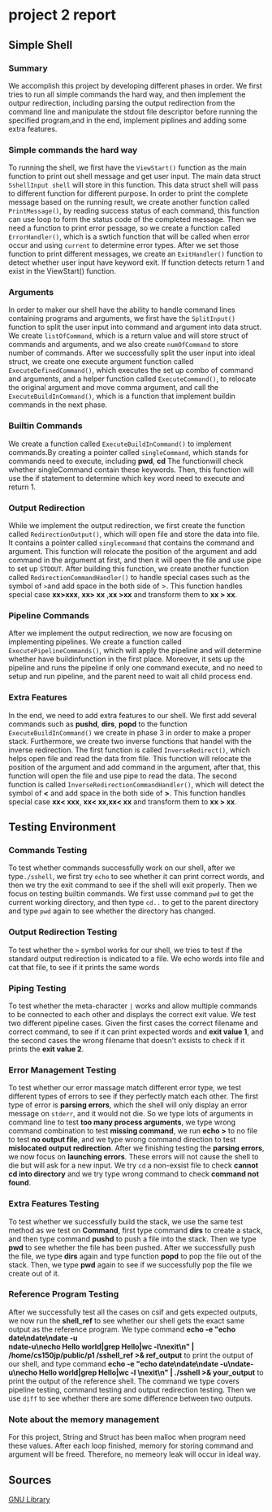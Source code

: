 # project 2 report 
## Simple Shell
### Summary
We accomplish this project by developing different phases in order. 
We first tries to run all simple commands the hard way, and then implement the 
outpur redirection, including parsing the output redirection from the command 
line and manipulate the stdout file descriptor before running the specified 
program,and in the end, implement piplines and adding some extra features.

### Simple commands the hard way
To running the shell, we first have the `ViewStart()` function as the main function
to print out shell message and get user input. The main data struct 
`SshellInput shell` will store in this function. This data struct shell will pass 
to different function for different purpose. In order to print the complete 
message based on the running result, we create another function called 
`PrintMessage()`, by reading success status of each command, this function
can use loop to form the status code of the completed message. Then we need a 
function to print error pessage, so we create a function called `ErrorHandler()`,
which is a swtich function that will be called when error occur and using 
`current` to determine error types. After we set those function to 
print different messages, we create an `ExitHandler()` function to detect whether
user input have keyword exit. If function detects return 1 and exist
in the ViewStart() function.

### Arguments
In order to maker our shell have the ability to handle command lines containing
programs and arguments, we first have the `SplitInput()` function to split 
the user input into command and argument into data struct. We create 
`listOfCommand`, which is a return value and will store struct of
commands and arguments, and we also create `numOfCommand` to store number of 
commands. After we successfully split the user input into ideal struct, we
create one execute argument function called `ExecuteDefinedCommand()`, which
executes the set up combo of command and arguments, and a helper function
 called `ExecuteCommand()`, to relocate the original argument and move comma
 argument, and call the `ExecuteBuildInCommand()`, which is a function that
 implement buildin commands in the next phase.

### Builtin Commands
We create a function called `ExecuteBuildInCommand()` to implement commands.By 
creating a pointer called `singleCommand`, which stands for commands need
to execute, including **pwd**, **cd** The functionwill check whether 
singleCommand contain these keywords. Then,  this function will use the if 
statement to determine which key word need to execute and return 1.


### Output Redirection
While we implement the output redirection, we first create the function called 
`RedirectionOutput()`, which will open file and store the data into file.
It contains a pointer called `singlecommand` that contains the command 
and argument. This function will relocate the position of the argument and add 
command in the argument at first, and then it will open the file and use pipe 
to set up `STDOUT`. After building this function, we create another function
called `RedirectionCommandHandler()` to handle special cases such as the symbol
 of `>`and add space in the both side of >. This function handles special 
case **xx>xxx**, **xx> xx** ,**xx >xx** and transform them to **xx > xx**.

### Pipeline Commands
After we implement the output redirection, we now are focusing on implementing 
pipelines. We create a function called `ExecutePipelineCommands()`, which will
apply the pipeline and will determine whether have buildinfunction
in the first place. Moreover, it sets up the pipeline and runs the pipeline
if only one command execute, and no need to setup and run pipeline, and the
parent need to wait all child process end.

### Extra Features
In the end, we need to add extra features to our shell. We first add several
commands such as **pushd**, **dirs**, **popd** to the function 
`ExecuteBuildInCommand()` we create in phase 3 in order to make a proper stack.
Furthermore, we create two inverse functions that handel with the inverse 
redirection. The first function is called `InverseRedirect()`, which helps 
open file and read the data from file. This function will relocate the position
of the argument and add command in the argument, after that, this function
will open the file and use pipe to read the data. The second function is 
called `InverseRedirectionCommandHandler()`, which will detect the symbol 
of **<** and add space in the both side of **>**. This function handles 
special case **xx< xxx**, **xx< xx**,**xx< xx** and transform them to
**xx > xx**.

## Testing Environment
### Commands Testing
To test whether commands successfully work on our shell, after we type`./sshell`, 
we first try `echo` to see whether it can print correct words, and then we try
the exit command to see if the shell will exit properly. Then we focus on 
testing builtin commands. We first usse command `pwd` to get the current 
working directory, and then type `cd..` to get to the parent directory and
type `pwd` again to see whether the directory has changed. 

### Output Redirection Testing
To test whether the `>` symbol works for our shell, we tries to test if the 
standard output redirection is indicated to a file. We echo words into
file and cat that file, to see if it prints the same words

### Piping Testing
To test whether the meta-character `|` works and allow multiple commands to 
be connected to each other and displays the correct exit value. We test two 
different pipeline cases. Given the first cases the correct filename and 
correct command, to see if it can print expected words and **exit value 1**,
and the second cases the wrong filename that doesn't exsists to check if it 
prints the **exit value 2**.

### Error Management Testing
To test whether our error massage match different error type, we test different
types of errors to see if they perfectly match each other. The first type of 
error is **parsing errors**, which the shell will only display an error message on
`stderr`, and it would not die. So we type lots of arguments in command line to
test **too many process arguments**, we type wrong command combination to test 
**missing command**, we run **echo >** to no file to test **no output file**, 
and we type wrong command direction to test **mislocated output redirection**. 
After we finishing testing the **parsing errors**, we now focus on
**launching errors**. These errors will not cause the shell to die but will
ask for a new input. We try `cd` a non-exsist file to check 
**cannot cd into directory** and we try type wrong command to check
**command not found**. 

### Extra Features Testing
To test whether we successfully build the stack, we use the same test method
as we test on **Command**, first type command **dirs** to create a stack, and 
then type command **pushd** to push a file into the stack. Then we type **pwd**
to see whether the file has been pushed. After we successfully push the file, we
type **dirs** again and type function **popd** to pop the file out of the stack. 
Then, we type **pwd** again to see if we successfully pop the file we create out 
of it. 

### Reference Program Testing
After we successfully test all the cases on csif and gets expected outputs, we 
now run the **shell_ref** to see whether our shell gets the exact same output
as the reference program. We type command **echo -e "echo date\ndate\ndate -u\
ndate-u\necho Hello world|grep Hello|wc -l\nexit\n" | /home/cs150jp/public/p1
/sshell_ref >& ref_output** to print the output of our shell, and type command
**echo -e "echo date\ndate\ndate -u\ndate-u\necho Hello world|grep Hello|wc -l
\nexit\n" | ./sshell >& your_output** to print the output of the reference 
shell. The command we type covers pipeline testing, command testing and output
redirection testing. Then we use `diff` to see whether there are some 
difference between two outputs.

### Note about the memory management
For this project, String and Struct has been malloc when program need these 
values. After each loop finished, memory for storing command and argument will 
be freed. Therefore, no memeory leak will occur in ideal way.





## Sources
[GNU Library](https://www.gnu.org/software/libc/manual/html_mono/libc.html#Running-a-Command) 












